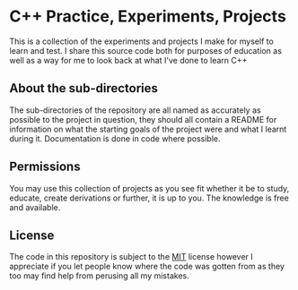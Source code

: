 # C++ Practice, Experiments, Projects

This is a collection of the experiments and projects I make for myself to learn and test. I share this source code both for purposes of education as well as a way for me to look back at what I've done to learn C++

## About the sub-directories

The sub-directories of the repository are all named as accurately as possible to the project in question, they should all contain a README for information on what the starting goals of the project were and what I learnt during it. Documentation is done in code where possible.

## Permissions
You may use this collection of projects as you see fit whether it be to study, educate, create derivations or further, it is up to you. The knowledge is free and available.

## License
The code in this repository is subject to the [MIT](https://choosealicense.com/licenses/mit/) license however I appreciate if you let people know where the code was gotten from as they too may find help from perusing all my mistakes.